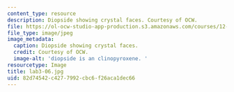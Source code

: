 ```yaml
---
content_type: resource
description: Diopside showing crystal faces. Courtesy of OCW.
file: https://ol-ocw-studio-app-production.s3.amazonaws.com/courses/12-108-structure-of-earth-materials-fall-2004/82d74542c4277992cbc6f26aca1dec66_lab3-06.jpg
file_type: image/jpeg
image_metadata:
  caption: Diopside showing crystal faces.
  credit: Courtesy of OCW.
  image-alt: 'diopside is an clinopyroxene. '
resourcetype: Image
title: lab3-06.jpg
uid: 82d74542-c427-7992-cbc6-f26aca1dec66
---
```

